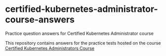 # certified-kubernetes-administrator-course-answers
Practice question answers for Certified Kubernetes Administrator course

This repository contains answers for the practice tests hosted on the course [Certified Kubernetes Administrators Course](https://kodekloud.com/p/certified-kubernetes-administrator-with-practice-tests)
